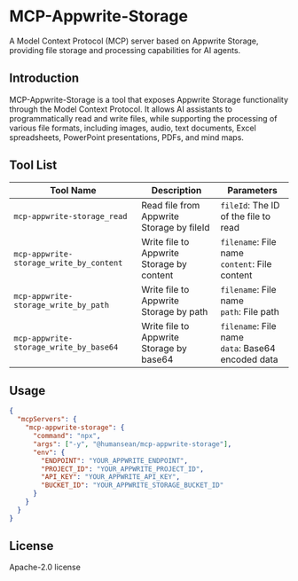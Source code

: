 # MCP-Appwrite-Storage

A Model Context Protocol (MCP) server based on Appwrite Storage, providing file storage and processing capabilities for AI agents.

## Introduction

MCP-Appwrite-Storage is a tool that exposes Appwrite Storage functionality through the Model Context Protocol. It allows AI assistants to programmatically read and write files, while supporting the processing of various file formats, including images, audio, text documents, Excel spreadsheets, PowerPoint presentations, PDFs, and mind maps.

## Tool List

| Tool Name                               | Description                               | Parameters                                           |
| --------------------------------------- | ----------------------------------------- | ---------------------------------------------------- |
| `mcp-appwrite-storage_read`             | Read file from Appwrite Storage by fileId | `fileId`: The ID of the file to read                 |
| `mcp-appwrite-storage_write_by_content` | Write file to Appwrite Storage by content | `filename`: File name<br>`content`: File content     |
| `mcp-appwrite-storage_write_by_path`    | Write file to Appwrite Storage by path    | `filename`: File name<br>`path`: File path           |
| `mcp-appwrite-storage_write_by_base64`  | Write file to Appwrite Storage by base64  | `filename`: File name<br>`data`: Base64 encoded data |

## Usage

```json
{
  "mcpServers": {
    "mcp-appwrite-storage": {
      "command": "npx",
      "args": ["-y", "@humansean/mcp-appwrite-storage"],
      "env": {
        "ENDPOINT": "YOUR_APPWRITE_ENDPOINT",
        "PROJECT_ID": "YOUR_APPWRITE_PROJECT_ID",
        "API_KEY": "YOUR_APPWRITE_API_KEY",
        "BUCKET_ID": "YOUR_APPWRITE_STORAGE_BUCKET_ID"
      }
    }
  }
}
```

## License

Apache-2.0 license

